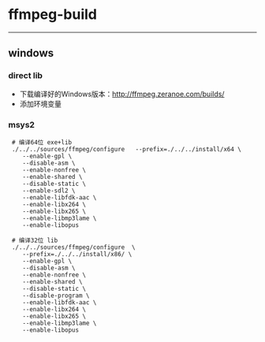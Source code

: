 

# ffmpeg-build

---







## windows 

### direct lib

- 下载编译好的Windows版本：http://ffmpeg.zeranoe.com/builds/
- 添加环境变量

### msys2 

```shell
 # 编译64位 exe+lib
 ./../../sources/ffmpeg/configure   --prefix=./../../install/x64 \ 
 	--enable-gpl \
    --disable-asm \
    --enable-nonfree \
    --enable-shared \
    --disable-static \
    --enable-sdl2 \
    --enable-libfdk-aac \
    --enable-libx264 \
    --enable-libx265 \
    --enable-libmp3lame \
    --enable-libopus
```



```shell
 # 编译32位 lib
 ./../../sources/ffmpeg/configure  \
 	--prefix=./../../install/x86/ \ 
 	--enable-gpl \
    --disable-asm \
    --enable-nonfree \
    --enable-shared \
    --disable-static \
    --disable-program \
    --enable-libfdk-aac \
    --enable-libx264 \
    --enable-libx265 \
    --enable-libmp3lame \
    --enable-libopus
```



